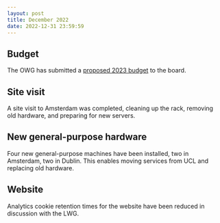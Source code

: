 ```yaml
---
layout: post
title: December 2022
date: 2022-12-31 23:59:59
---
```


## Budget

The OWG has submitted a [proposed 2023 budget](/2023/12/31/plan.html) to the board.

## Site visit

A site visit to Amsterdam was completed, cleaning up the rack, removing old hardware, and preparing for new servers.

## New general-purpose hardware

Four new general-purpose machines have been installed, two in Amsterdam, two in Dublin. This enables moving services from UCL and replacing old hardware.

## Website

Analytics cookie retention times for the website have been reduced in discussion with the LWG.
